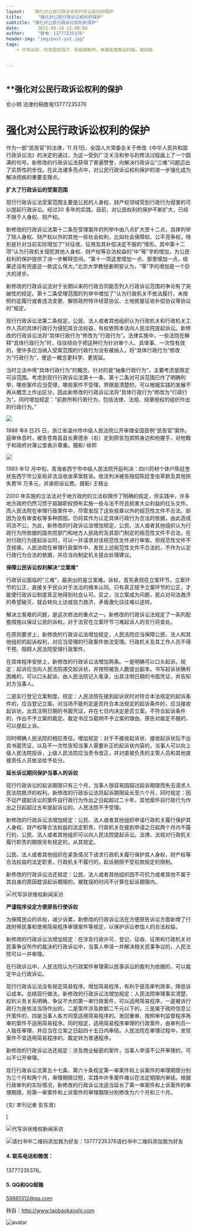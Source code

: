 ```yaml
---
layout:    强化对公民行政诉诉状代写讼权利的保护
title:      "强化对公民行政诉讼权利的保护"
subtitle: "强化对公民行政诉讼权利的保护"
date:       2021-08-18 12:00:00
author:     "致电：13777235376"
header-img: "img/post-yu1.jpg"
tags:
    - 代写诉状、代写图文段子、短视频制作、承接各类商业约稿，维权稿


---
```


## 

# 

## **强化对公民行政诉讼权利的保护

俞小明  法律约稿致电13777235376  

# 强化对公民行政诉讼权利的保护

作为一部“民告官”的法律，11 月1日，全国人大常委会关于修改《中华人民共和国行政诉讼法》的决定的通过，为这一受到广泛关注和参与的修法过程画上了一个圆满的句号。新修改的行政诉讼法获得了普遍赞誉，向解决行政诉讼“三难”问题迈出了实质性的步伐。在此法诸多亮点中，对公民行政诉讼权利保护的进一步强化成为解决顽疾的重要支撑点。

**扩大了行政诉讼的受案范围**

现行行政诉讼法受案范围主要是公民的人身权、财产权领域受到行政行为侵害的可以提起行政诉讼。经过20 多年的实践，目前，对公民权利的保护不断扩大，已经不限于人身权、财产权。

新修改的行政诉讼法第十二条在受理案件的列举中由八点扩大至十二点，具体列举了除人身权、财产权以外的其他一些社会权利，比如社会保障权、公平竞争权，特别是针对当前实际增加了“对征收、征用及其补偿决定不服的”情形。其中第十二项“认为行政机关侵犯其他人身权、财产权等合法权益的”中“等”字的增加，为公民权利的保护提供了进一步解释空间。“第十一项这里增加一点、那里增加一点，结果还没有兜底这一款这么伟大。”北京大学教授姜明安认为，“等”字的增加是一个巨大的进步。

新修改的行政诉讼法对于长期以来的行政合同能否列入行政诉讼范围的争论有了突破性的规定。第十二条受理范围的列举中增加了“认为行政机关不依法履行、未按照约定履行或者违法变更、解除政府特许经营协议、土地房屋征收补偿协议等协议的”规定。

现行行政诉讼法第二条规定，公民、法人或者其他组织认为行政机关和行政机关工作人员的具体行政行为侵犯其合法权益，有权依照本法向人民法院提起诉讼。新修改的行政诉讼法将“具体行政行为”修改为“行政行为”。法律实施中，一些法院在解释“具体行政行为”时，往往倾向于把这种行为针对单个人、具体事、一次性有效的，使许多应当纳入受案范围的行政行为没有被纳入，将“具体行政行为”修改为“行政行为”，使这一概念更科学、更周延。

当时立法中用“具体行政行为”的概念，针对的是“抽象行政行为”，主要考虑是限定可诉范围。考虑到现行行政诉讼法第十一条、第十二条对可诉范围已作了明确列举，哪些案件应当受理，哪些案件不受理，界限是清楚的，可以根据实践的发展不再从概念上作出区分，因此新修改的行政诉讼法将“具体行政行为”修改为“行政行为”。同时增加规定：“前款所称行政行为，包括法律、法规、规章授权的组织作出的行政行为。”

![](http://www.npc.gov.cn/zgrdw/npc/zgrdzz/attachement/png/site1/20141227/00247e0e3e6016084a6419.png)

1988 年8 日25 日，浙江省温州市中级人民法院公开审理全国首例“民告官”案件。庭审休息时，被告苍南县县长黄德余（右）走到原告包郑照身边和他握手，对他敢于和政府对簿公堂表示尊重。摄影/ 徐邦

![](http://www.npc.gov.cn/zgrdw/npc/zgrdzz/attachement/png/site1/20141227/00247e0e3e6016084a5c18.png)

1993 年12 月中旬，青海省西宁市中级人民法院开庭判决：四川药材个体户陈廷奎状告西宁市公安局非法没收虫草案胜诉。依法判决被告赔偿陈廷奎虫草款及其他损失费16 万多元，并承担诉讼费。摄影/ 王精业

2000 年实施的立法法对于地方政府的立法权限作了明确的规定，但实践中，许多地方政府仍然习惯于超越职权颁布实施一些与法不符且损害大众利益的红头文件。而人民法院在审理行政案件中，尽管发现了这些规章以外的规范性文件不合法，却因为没有审查权等多种原因，仍将其作为认定具体行政行为合法的依据，由此造成司法不公。为此，新修改的行政诉讼法增加规定，公民、法人或者其他组织认为行政行为所依据的国务院部门和地方人民政府及其部门制定的规范性文件不合法，在对行政行为提起诉讼时，可以一并请求对该规范性文件进行审查。但规范性文件不含规章。人民法院在审理行政案件中，发现上述规范性文件不合法的，不作为认定行政行为合法的依据，并应当向制定机关提出处理建议。

**保障公民诉讼权利解决“立案难”**

行政诉讼面临的“三难”，最突出的是立案难。诉权，首先表现在立案环节。立案环节的公正，直接关乎民众对于法治的根本认同。只有真正赋予立案环节的公正，才能使行政诉讼制度真正地得到社会认可。反之，当立案成为问题，民众对司法救济的希望破灭，就会转向上访或自力救济，矛盾激化往往难以逆转。

解决立案难的问题，是这次修法的重点之一。新修改的行政诉讼法规定了一系列配套措施以保证公民的诉权，对于法官在立案环节刁难起诉人的言行将查处。

在原则要求上，新修改的行政诉讼法增加规定，人民法院应当保障公民、法人和其他组织的起诉权利，对应当受理的行政案件依法受理。行政机关及其工作人员不得干预、阻碍人民法院受理行政案件。

在具体程序安排上，新修改的行政诉讼法增加两条。一是明确可以口头起诉。规定：起诉应当向人民法院递交起诉状，并按照被告人数提出副本。书写起诉状确有困难的，可以口头起诉，由人民法院记入笔录，出具注明日期的书面凭证，并告知对方当事人。

二是实行登记立案制度。规定：人民法院在接到起诉状时对符合本法规定的起诉条件的，应当登记立案。对当场不能判定是否符合本法规定的起诉条件的，应当接收起诉状，出具注明日期的书面凭证，并在七日内决定是否立案。不符合起诉条件的，作出不予立案的裁定。裁定书应当载明不予立案的理由。原告对裁定不服的，可以提起上诉。

同时明确人民法院的相应责任。增加规定：对于不接收起诉状、接收起诉状后不出具书面凭证，以及不一次性告知当事人需要补正的起诉状内容的，当事人可以向上级人民法院投诉，上级人民法院应当责令改正，并对直接负责的主管人员和其他直接责任人员依法给予处分。

**延长诉讼期间保护当事人的诉权**

现行行政诉讼的起诉期限只有三个月，当事人很容易因超过起诉期限而失去请求人民法院救济的权利。新修改的行政诉讼法将起诉期限延长至六个月，同时规定：因不动产提起诉讼的案件自行政行为作出之日起超过二十年，其他案件自行政行为作出之日起超过五年提起诉讼的，人民法院不予受理。

新修改的行政诉讼法增加规定：公民、法人或者其他组织申请行政机关履行保护其人身权、财产权等合法权益的法定职责，行政机关在接到申请之日起两个月内不履行的，公民、法人或者其他组织可以向人民法院提起诉讼。法律、法规对行政机关履行职责的期限另有规定的，从其规定。

公民、法人或者其他组织在紧急情况下请求行政机关履行保护其人身权、财产权等合法权益的法定职责，行政机关不履行的，起诉期限不受前款规定的限制。

新修改的行政诉讼法还规定：公民、法人或者其他组织因不可抗力或者其他不属于其自身的原因耽误起诉期限的，被耽误的时间不计算在起诉期限内。

![代写诉状维权新闻采访](/img/post-yu1.jpg)

**严谨程序设定方便原告行使诉权**

为保障民众的诉权，减少诉累，新修改的行政诉讼法在方便原告诉讼方面新增了行政附带民事和使用简易程序审理案件等规定，以保护诉讼参加人的合法权益。

新修改的行政诉讼法增加规定：在涉及行政许可、登记、征收、征用和行政机关对民事争议所作的裁决的行政诉讼中，当事人申请一并解决相关民事争议的，人民法院可以一并审理。

在行政诉讼中，人民法院认为行政案件审理需以民事诉讼的裁判为依据的，可以裁定中止行政诉讼。

现行行政诉讼法没有规定简易程序。增加简易程序，有利于提高审判效率，降低诉讼成本。总结现行做法，新修改的行政诉讼法增加规定：人民法院审理事实清楚、权利义务关系明确、争议不大的第一审行政案件，可以适用简易程序，一是被诉行政行为是依法当场作出的，二是案件涉及款额二千元以下的，三是属于政府信息公开案件的，四是当事人各方同意适用简易程序的。发回重审、按照审判监督程序再审的案件不适用简易程序。同时规定，适用简易程序审理的行政案件，由审判员一人独任审理，并应当在立案之日起四十五日内审结。人民法院在审理过程中，发现案件不宜适用简易程序的，裁定转为普通程序。

新修改的行政诉讼法还规定：涉及商业秘密的案件，当事人申请不公开审理的，可以不公开审理。

现行行政诉讼法第五十七条、第六十条规定第一审案件和上诉案件的审理期限分别为三个月和两个月，审理期限过短，实践中许多案件难以在法定期限内审结。根据行政审判的实际情况，新修改的行政诉讼法适当延长了第一审案件和上诉案件的审理期限，将第一审案件和上诉案件的审理期限分别修改为六个月和三个月。　　

(文/ 本刊记者 彭东昱)

[

![代写诉状维权新闻采访](/img/post-yu1.jpg)

![请扫书中二维码添加我为好友：13777235376](/img/post-yu1.jpg)请扫书中二维码添加我为好友

#### 4.  联系电话和微信：

13777235376。

#### 5. QQ和QQ邮箱

59861312@qq.com

转自：http://www.taobaokaoshi.com

![avatar](https://taobaokaoshi.com/img/seo.jpg)
